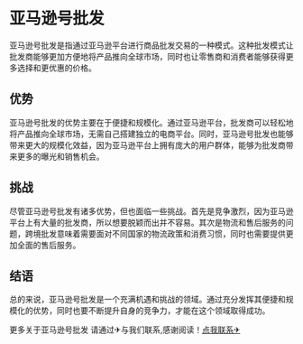 # 亚马逊号批发

亚马逊号批发是指通过亚马逊平台进行商品批发交易的一种模式。这种批发模式让批发商能够更加方便地将产品推向全球市场，同时也让零售商和消费者能够获得更多选择和更优惠的价格。

## 优势

亚马逊号批发的优势主要在于便捷和规模化。通过亚马逊平台，批发商可以轻松地将产品推向全球市场，无需自己搭建独立的电商平台。同时，亚马逊号批发也能够带来更大的规模化效益，因为亚马逊平台上拥有庞大的用户群体，能够为批发商带来更多的曝光和销售机会。

## 挑战

尽管亚马逊号批发有诸多优势，但也面临一些挑战。首先是竞争激烈，因为亚马逊平台上有大量的批发商，所以想要脱颖而出并不容易。其次是物流和售后服务的问题，跨境批发意味着需要面对不同国家的物流政策和消费习惯，同时也需要提供更加全面的售后服务。

## 结语

总的来说，亚马逊号批发是一个充满机遇和挑战的领域。通过充分发挥其便捷和规模化的优势，同时也要不断提升自身的竞争力，才能在这个领域取得成功。

更多关于亚马逊号批发 请通过✈与我们联系,感谢阅读！[点我联系✈](https://in.G208.com)